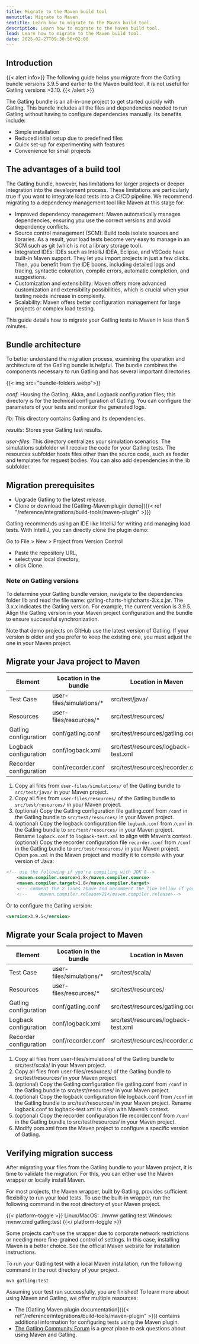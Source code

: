 ```yaml
---
title: Migrate to the Maven build tool
menutitle: Migrate to Maven
seotitle: Learn how to migrate to the Maven build tool.
description: Learn how to migrate to the Maven build tool.
lead: Learn how to migrate to the Maven build tool.
date: 2025-02-27T09:30:56+02:00
---
```


## Introduction

{{< alert info>}}
The following guide helps you migrate from the Gatling bundle versions 3.9.5 and earlier to the Maven build tool. It is not useful for Gatling versions >3.10.
{{< /alert >}}

The Gatling bundle is an all-in-one project to get started quickly with Gatling. This bundle includes all the files and dependencies needed to run Gatling without having to configure dependencies manually. Its benefits include:

- Simple installation
- Reduced initial setup due to predefined files
- Quick set-up for experimenting with features
- Convenience for small projects

## The advantages of a build tool

The Gatling bundle, however, has limitations for larger projects or deeper integration into the development process. These limitations are particularly true if you want to integrate load tests into a CI/CD pipeline. We recommend migrating to a dependency management tool like Maven at this stage for:

- Improved dependency management: Maven automatically manages dependencies, ensuring you use the correct versions and avoid dependency conflicts.
- Source control management (SCM): Build tools isolate sources and libraries. As a result, your load tests become very easy to manage in an SCM such as git (which is not a library storage tool).
- Integrated IDEs: IDEs such as IntelliJ IDEA, Eclipse, and VSCode have built-in Maven support. They let you import projects in just a few clicks. Then, you benefit from the IDE boons, including detailed logs and tracing, syntactic coloration, compile errors, automatic completion, and suggestions.
- Customization and extensibility: Maven offers more advanced customization and extensibility possibilities, which is crucial when your testing needs increase in complexity.
- Scalability: Maven offers better configuration management for large projects or complex load testing.

This guide details how to migrate your Gatling tests to Maven in less than 5 minutes.

## Bundle architecture

To better understand the migration process, examining the operation and architecture of the Gatling bundle is helpful. The bundle combines the components necessary to run Gatling and has several important directories.

{{< img src="bundle-folders.webp">}}

_conf_: Housing the Gatling, Akka, and Logback configuration files; this directory is for the technical configuration of Gatling. You can configure the parameters of your tests and monitor the generated logs.

_lib_: This directory contains Gatling and its dependencies.

_results_: Stores your Gatling test results.

_user-files_: This directory centralizes your simulation scenarios. The simulations subfolder will receive the code for your Gatling tests. The resources subfolder hosts files other than the source code, such as feeder and templates for request bodies. You can also add dependencies in the lib subfolder.

## Migration prerequisites

- Upgrade Gatling to the latest release.
- Clone or download the [Gatling-Maven plugin demo]({{< ref "/reference/integrations/build-tools/maven-plugin" >}})

Gatling recommends using an IDE like IntelliJ for writing and managing load tests. With IntelliJ, you can directly clone the plugin demo:

Go to File > New > Project from Version Control

- Paste the repository URL,
- select your local directory,
- click Clone.

### Note on Gatling versions

To determine your Gatling bundle version, navigate to the dependencies folder lib and read the file name: gatling-charts-highcharts-3.x.x.jar. The 3.x.x indicates the Gatling version. For example, the current version is 3.9.5. Align the Gatling version in your Maven project configuration and the bundle to ensure successful synchronization.

Note that demo projects on GitHub use the latest version of Gatling. If your version is older and you prefer to keep the existing one, you must adjust the one in your Maven project.

## Migrate your Java project to Maven

| Element                | Location in the bundle   | Location in Maven                  | Mandatory |
|------------------------|--------------------------|-------------------------------------|-----------|
| Test Case              | user-files/simulations/* | src/test/java/                      | Yes       |
| Resources              | user-files/resources/*   | src/test/resources/                 | Yes       |
| Gatling configuration  | conf/gatling.conf        | src/test/resources/gatling.conf     | No        |
| Logback configuration  | conf/logback.xml         | src/test/resources/logback-test.xml | No        |
| Recorder configuration | conf/recorder.conf       | src/test/resources/recorder.conf    | No        |

1. Copy all files from `user-files/simulations/` of the Gatling bundle to `src/test/java/` in your Maven project.
2. Copy all files from `user-files/resources/` of the Gatling bundle to `src/test/resources/` in your Maven project.
3. (optional) Copy the Gatling configuration file gatling.conf from ``/conf`` in the Gatling bundle to `src/test/resources/` in your Maven project.
4. (optional) Copy the logback configuration file `logback.conf` from ``/conf`` in the Gatling bundle to `src/test/resources/` in your Maven project. Rename `logback.conf` to `logback-test.xml` to align with Maven’s context.
(optional) Copy the recorder configuration file `recorder.conf` from ``/conf`` in the Gatling bundle to `src/test/resources/` in your Maven project.
Open `pom.xml` in the Maven project and modify it to compile with your version of Java:

```xml
<!-- use the following if you're compiling with JDK 8-->
    <maven.compiler.source>1.8</maven.compiler.source>
    <maven.compiler.target>1.8</maven.compiler.target>
    <!-- comment the 2 lines above and uncomment the line bellow if you're compiling with JDK 11 or 17 -->
    <!--    <maven.compiler.release>11</maven.compiler.release>-->
```

Or to configure the Gatling version:

```xml
<version>3.9.5</version>
```

## Migrate your Scala project to Maven

| Element                | Location in the bundle   | Location in Maven                  | Mandatory |
|------------------------|--------------------------|-------------------------------------|-----------|
| Test Case              | user-files/simulations/* | src/test/scala/                     | Yes       |
| Resources              | user-files/resources/*   | src/test/resources/                 | Yes       |
| Gatling configuration  | conf/gatling.conf        | src/test/resources/gatling.conf     | No        |
| Logback configuration  | conf/logback.xml         | src/test/resources/logback-test.xml | No        |
| Recorder configuration | conf/recorder.conf       | src/test/resources/recorder.conf    | No        |

1. Copy all files from user-files/simulations/ of the Gatling bundle to src/test/scala/ in your Maven project.
2. Copy all files from user-files/resources/ of the Gatling bundle to src/test/resources/ in your Maven project.
3. (optional) Copy the Gatling configuration file gatling.conf from `/conf` in the Gatling bundle to src/test/resources/ in your Maven project.
4. (optional) Copy the logback configuration file logback.conf from `/conf` in the Gatling bundle to src/test/resources/ in your Maven project. Rename logback.conf to logback-test.xml to align with Maven’s context.
5. (optional) Copy the recorder configuration file recorder.conf from `/conf` in the Gatling bundle to src/test/resources/ in your Maven project.
6. Modify pom.xml from the Maven project to configure a specific version of Gatling.

## Verifying migration success

After migrating your files from the Gatling bundle to your Maven project, it is time to validate the migration. For this, you can either use the Maven wrapper or locally install Maven.

For most projects, the Maven wrapper, built by Gatling, provides sufficient flexibility to run your load tests. To use the built-in wrapper, run the following command in the root directory of your Maven project.

{{< platform-toggle >}}
Linux/MacOS: ./mvnw gatling:test
Windows: mvnw.cmd gatling:test
{{</ platform-toggle >}}

Some projects can’t use the wrapper due to corporate network restrictions or needing more fine-grained control of settings. In this case, installing Maven is a better choice. See the official Maven website for installation instructions.

To run your Gatling test with a local Maven installation, run the following command in the root directory of your project.

```console
mvn gatling:test
```

Assuming your test ran successfully, you are finished! To learn more about using Maven and Gatling, we offer multiple resources:

- The [Gatling Maven plugin documentation]({{< ref"/reference/integrations/build-tools/maven-plugin" >}}) contains additional information for configuring tests using the Maven plugin.
- [The Gatling Community Forum](https://community.gatling.io/) is a great place to ask questions about using Maven and Gatling.